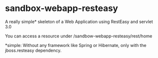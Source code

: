 # sandbox-webapp-resteasy

A really simple* skeleton of a Web Application using RestEasy and servlet 3.0

You can access a resource under /sandbow-webapp-resteasy/rest/home

\*simple: Without any framework like Spring or Hibernate, only with the jboss.resteasy dependency.
